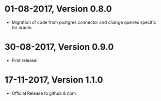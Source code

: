 01-08-2017, Version 0.8.0
=========================
 
 * Migration of code from postgres connector and change queries specific for oracle.


30-08-2017, Version 0.9.0
=========================

 * First release!

17-11-2017, Version 1.1.0
=========================

 * Official Release to github & npm